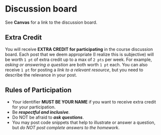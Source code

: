 # Discussion board
See **Canvas** for a link to the discussion board.

## Extra Credit
You will receive **EXTRA CREDIT for participating** in the course discussion board. Each post that we deem appropriate (I realize this is subjective) will be worth `1 pt` of extra credit up to a max of `2 pts` per week. For example, *asking or answering a question* are both worth `1 pt` each. You can also receive `1 pt` for posting a *link to a relevant resource*, but you need to describe the relevance in your post.

## Rules of Participation
- Your identifier **MUST BE YOUR NAME** if you want to receive extra credit for your participation.
- Be ***respectful and inclusive***.
- Do NOT be afraid to ***ask questions***.
- You may post code snippets that help to illustrate or answer a question, but *do NOT post complete answers to the homework*.
